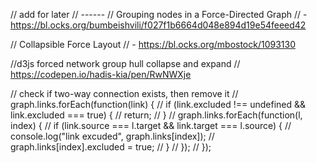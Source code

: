 // add for later
// ------
// Grouping nodes in a Force-Directed Graph
// - https://bl.ocks.org/bumbeishvili/f027f1b6664d048e894d19e54feeed42

// Collapsible Force Layout
// - https://bl.ocks.org/mbostock/1093130

//d3js forced network group hull collapse and expand
// https://codepen.io/hadis-kia/pen/RwNWXje

// check if two-way connection exists, then remove it
// graph.links.forEach(function(link) {
// if (link.excluded !== undefined && link.excluded === true) {
// return;
// }
// graph.links.forEach(function(l, index) {
// if (link.source === l.target && link.target === l.source) {
// console.log("link excuded", graph.links[index]);
// graph.links[index].excluded = true;
// }
// });
// });
